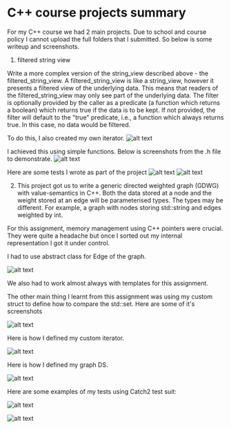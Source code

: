 # C++ course projects summary

For my C++ course we had 2 main projects. Due to school and course policy I cannot upload the full folders that I submitted. So below is some writeup and screenshots.

1. filtered string view

Write a more complex version of the string_view described above - the filtered_string_view.
A filtered_string_view is like a string_view, however it presents a filtered view of the underlying data. This means that readers of the filtered_string_view may only see part of the underlying data.
The filter is optionally provided by the caller as a predicate (a function which returns a boolean) which returns true if the data is to be kept. If not provided, the filter will default to the "true" predicate, i.e., a function which always returns true. In this case, no data would be filtered.

To do this, I also created my own iterator.
![alt text](screenshots/ss1.png)

I achieved this using simple functions. Below is screenshots from the .h file to demonstrate.
![alt text](screenshots/ss2.png)

Here are some tests I wrote as part of the project
![alt text](screenshots/test1.png)
![alt text](screenshots/test2.png)

2. This project got us to write a generic directed weighted graph (GDWG) with value-semantics in C++. Both the data stored at a node and the weight stored at an edge will be parameterised types. The types may be different. For example, a graph with nodes storing std::string and edges weighted by int.

For this assignment, memory management using C++ pointers were crucial. They were quite a headache but once I sorted out my internal representation I got it under control.

I had to use abstract class for Edge of the graph.

![alt text](screenshots/a2-ss1.png)

We also had to work almost always with templates for this assignment.

The other main thing I learnt from this assignment was using my custom struct to define how to compare the std::set. Here are some of it's screenshots

![alt text](screenshots/a2-ss2.png)

Here is how I defined my custom iterator.

![alt text](screenshots/a2-ss3.png)

Here is how I defined my graph DS.

![alt text](screenshots/a2-ss4.png)

Here are some examples of my tests using Catch2 test suit:

![alt text](screenshots/a2-ss5.png)

![alt text](screenshots/a2-ss6.png)
